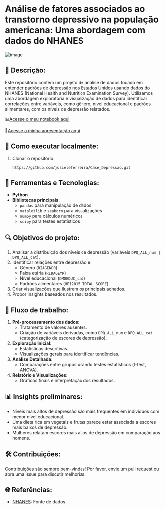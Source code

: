 #  **Análise de fatores associados ao transtorno depressivo na população americana: Uma abordagem com dados do NHANES**
![image](https://github.com/user-attachments/assets/5ebc6d32-c97c-41f5-bc33-87ddd45b55e0)


## 📌 Descrição:
Este repositório contém um projeto de análise de dados focado em entender padrões de depressão nos Estados Unidos usando dados do NHANES (National Health and Nutrition Examination Survey). Utilizamos uma abordagem exploratória e visualização de dados para identificar correlações entre variáveis, como gênero, nível educacional e padrões alimentares, com os níveis de depressão relatados.

📊[Acesse o meu notebook aqui](https://github.com/josieleferreira/Case_Depressao/blob/main/notebook/Case_Depress%C3%A3o.ipynb)

📃[Acesse a minha apresentação aqui](https://github.com/josieleferreira/Case_Depressao/blob/main/reports/Case%20Depress%C3%A3o.pdf)



## 🔧 Como executar localmente:

1. Clonar o repositório:
    
    ```
    https://github.com/josieleferreira/Case_Depressao.git
    ```
    



## 🔧 Ferramentas e Tecnologias:

- **Python**
- **Bibliotecas principais**:
    - `pandas` para manipulação de dados
    - `matplotlib` e `seaborn` para visualizações
    - `numpy` para cálculos numéricos
    - `scipy` para testes estatísticos


## 🔍 Objetivos do projeto:

1. Analisar a distribuição dos níveis de depressão (variáveis `DPQ_ALL_num | DPQ_ALL_cat`).
2. Identificar relações entre depressão e:
    - Gênero (`RIAGENDR`)
    - Faixa etária (`RIDAGEYR`)
    - Nível educacional (`DMDEDUC_cat`)
    - Padrões alimentares (`HEI2015_TOTAL_SCORE`).
3. Criar visualizações que ilustrem os principais achados.
4. Propor insights baseados nos resultados.


## 🔄 Fluxo de trabalho:

1. **Pré-processamento dos dados**:
    - Tratamento de valores ausentes.
    - Criação de variáveis derivadas, como `DPQ_ALL_num` e `DPQ_ALL_cat` (categorização de escores de depressão).
2. **Exploração Inicial**:
    - Estatísticas descritivas.
    - Visualizações gerais para identificar tendências.
3. **Análise Detalhada**:
    - Comparações entre grupos usando testes estatísticos (t-test, ANOVA).
4. **Relatório e Visualizações**:
    - Gráficos finais e interpretação dos resultados.

    

## 📊 Insights preliminares:

- Níveis mais altos de depressão são mais frequentes em indivíduos com menor nível educacional.
- Uma dieta rica em vegetais e frutas parece estar associada a escores mais baixos de depressão.
- Mulheres relatam escores mais altos de depressão em comparação aos homens.



## 🛠️ Contribuições:

Contribuições são sempre bem-vindas! Por favor, envie um pull request ou abra uma issue para discutir melhorias.



## 🌐 Referências:

- [NHANES](https://www.cdc.gov/nchs/nhanes/index.htm): Fonte de dados.
